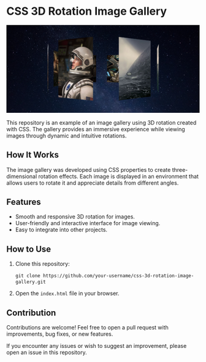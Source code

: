 # CSS 3D Rotation Image Gallery

![Gallery Preview](image_link.png)

This repository is an example of an image gallery using 3D rotation created with CSS. The gallery provides an immersive experience while viewing images through dynamic and intuitive rotations.

## How It Works

The image gallery was developed using CSS properties to create three-dimensional rotation effects. Each image is displayed in an environment that allows users to rotate it and appreciate details from different angles.

## Features

- Smooth and responsive 3D rotation for images.
- User-friendly and interactive interface for image viewing.
- Easy to integrate into other projects.

## How to Use

1. Clone this repository:

    ```
    git clone https://github.com/your-username/css-3d-rotation-image-gallery.git
    ```

2. Open the `index.html` file in your browser.

## Contribution

Contributions are welcome! Feel free to open a pull request with improvements, bug fixes, or new features.

If you encounter any issues or wish to suggest an improvement, please open an issue in this repository.
